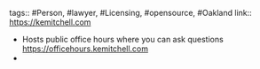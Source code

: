tags:: #Person, #lawyer, #Licensing, #opensource, #Oakland
link:: https://kemitchell.com

- Hosts public office hours where you can ask questions https://officehours.kemitchell.com
-